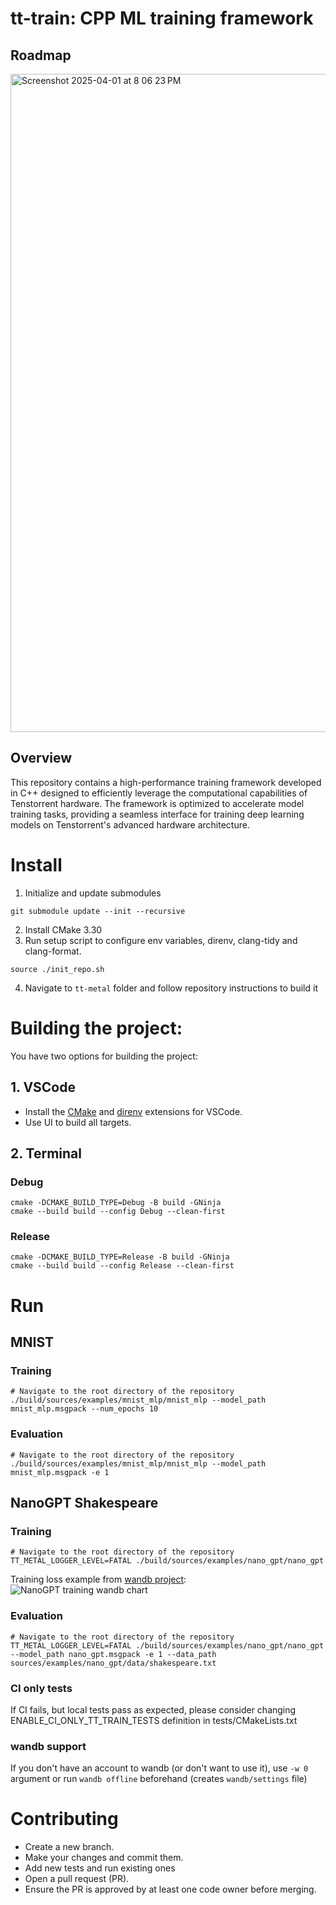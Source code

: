 # tt-train: CPP ML training framework

## Roadmap

<img width="1053" alt="Screenshot 2025-04-01 at 8 06 23 PM" src="https://github.com/user-attachments/assets/b4041e9f-700e-410f-b1d3-48f0ad838e2a" />


## Overview
This repository contains a high-performance training framework developed in C++ designed to efficiently leverage the computational capabilities of Tenstorrent hardware. The framework is optimized to accelerate model training tasks, providing a seamless interface for training deep learning models on Tenstorrent's advanced hardware architecture.

# Install
1. Initialize and update submodules
```
git submodule update --init --recursive
```
2. Install CMake 3.30
3. Run setup script to configure env variables, direnv, clang-tidy and clang-format.
```
source ./init_repo.sh
```
4. Navigate to `tt-metal` folder and follow repository instructions to build it


# Building the project:
You have two options for building the project:

## 1. VSCode
* Install the [CMake](https://marketplace.visualstudio.com/items?itemName=twxs.cmake) and [direnv](https://marketplace.visualstudio.com/items?itemName=mkhl.direnv) extensions for VSCode.
* Use UI to build all targets.

## 2. Terminal
### Debug
```
cmake -DCMAKE_BUILD_TYPE=Debug -B build -GNinja
cmake --build build --config Debug --clean-first
```
### Release
```
cmake -DCMAKE_BUILD_TYPE=Release -B build -GNinja
cmake --build build --config Release --clean-first
```


# Run
## MNIST
### Training
```
# Navigate to the root directory of the repository
./build/sources/examples/mnist_mlp/mnist_mlp --model_path mnist_mlp.msgpack --num_epochs 10
```
### Evaluation
```
# Navigate to the root directory of the repository
./build/sources/examples/mnist_mlp/mnist_mlp --model_path mnist_mlp.msgpack -e 1
```

## NanoGPT Shakespeare
### Training
```
# Navigate to the root directory of the repository
TT_METAL_LOGGER_LEVEL=FATAL ./build/sources/examples/nano_gpt/nano_gpt
```

Training loss example from [wandb project](https://wandb.ai/tenstorrent-ml/tt_train_nano_gpt):
![NanoGPT training wandb chart](./images/nano-gpt-training-example.png)


### Evaluation
```
# Navigate to the root directory of the repository
TT_METAL_LOGGER_LEVEL=FATAL ./build/sources/examples/nano_gpt/nano_gpt --model_path nano_gpt.msgpack -e 1 --data_path sources/examples/nano_gpt/data/shakespeare.txt

```

### CI only tests
If CI fails, but local tests pass as expected, please consider changing ENABLE_CI_ONLY_TT_TRAIN_TESTS definition in tests/CMakeLists.txt

### wandb support
If you don't have an account to wandb (or don't want to use it), use `-w 0` argument or run `wandb offline` beforehand (creates `wandb/settings` file)

# Contributing
* Create a new branch.
* Make your changes and commit them.
* Add new tests and run existing ones
* Open a pull request (PR).
* Ensure the PR is approved by at least one code owner before merging.
